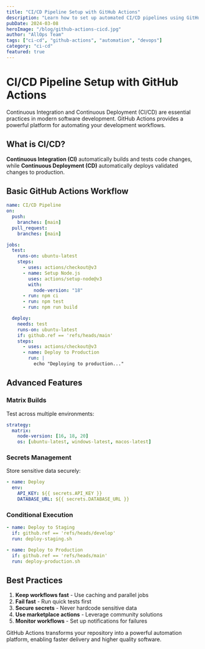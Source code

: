 ```yaml
---
title: "CI/CD Pipeline Setup with GitHub Actions"
description: "Learn how to set up automated CI/CD pipelines using GitHub Actions for faster and more reliable software delivery."
pubDate: 2024-03-08
heroImage: "/blog/github-actions-cicd.jpg"
author: "AllOps Team"
tags: ["ci-cd", "github-actions", "automation", "devops"]
category: "ci-cd"
featured: true
---
```


# CI/CD Pipeline Setup with GitHub Actions

Continuous Integration and Continuous Deployment (CI/CD) are essential practices in modern software development. GitHub Actions provides a powerful platform for automating your development workflows.

## What is CI/CD?

**Continuous Integration (CI)** automatically builds and tests code changes, while **Continuous Deployment (CD)** automatically deploys validated changes to production.

## Basic GitHub Actions Workflow

```yaml
name: CI/CD Pipeline
on:
  push:
    branches: [main]
  pull_request:
    branches: [main]

jobs:
  test:
    runs-on: ubuntu-latest
    steps:
      - uses: actions/checkout@v3
      - name: Setup Node.js
        uses: actions/setup-node@v3
        with:
          node-version: "18"
      - run: npm ci
      - run: npm test
      - run: npm run build

  deploy:
    needs: test
    runs-on: ubuntu-latest
    if: github.ref == 'refs/heads/main'
    steps:
      - uses: actions/checkout@v3
      - name: Deploy to Production
        run: |
          echo "Deploying to production..."
```

## Advanced Features

### Matrix Builds

Test across multiple environments:

```yaml
strategy:
  matrix:
    node-version: [16, 18, 20]
    os: [ubuntu-latest, windows-latest, macos-latest]
```

### Secrets Management

Store sensitive data securely:

```yaml
- name: Deploy
  env:
    API_KEY: ${{ secrets.API_KEY }}
    DATABASE_URL: ${{ secrets.DATABASE_URL }}
```

### Conditional Execution

```yaml
- name: Deploy to Staging
  if: github.ref == 'refs/heads/develop'
  run: deploy-staging.sh

- name: Deploy to Production
  if: github.ref == 'refs/heads/main'
  run: deploy-production.sh
```

## Best Practices

1. **Keep workflows fast** - Use caching and parallel jobs
2. **Fail fast** - Run quick tests first
3. **Secure secrets** - Never hardcode sensitive data
4. **Use marketplace actions** - Leverage community solutions
5. **Monitor workflows** - Set up notifications for failures

GitHub Actions transforms your repository into a powerful automation platform, enabling faster delivery and higher quality software.
